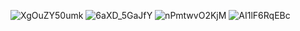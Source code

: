 ![XgOuZY50umk](https://user-images.githubusercontent.com/113105164/198017708-7c75ae5b-620f-47e5-aaf2-eae11791d4b9.jpg)
![6aXD_5GaJfY](https://user-images.githubusercontent.com/113105164/198017724-b75e30d9-f528-4a4b-9d46-0480ab4f2ab9.jpg)
![nPmtwvO2KjM](https://user-images.githubusercontent.com/113105164/198017919-48d5c9c6-b807-4355-8f93-0612f586dd2a.jpg)
![AI1lF6RqEBc](https://user-images.githubusercontent.com/113105164/198017736-fcef7312-f09e-40ed-801c-ffb41d4df197.jpg)
